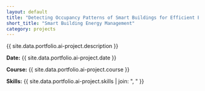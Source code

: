 ```yaml
---
layout: default
title: "Detecting Occupancy Patterns of Smart Buildings for Efficient Energy Management"
short_title: "Smart Building Energy Management"
category: projects
---
```


{{ site.data.portfolio.ai-project.description }}

**Date:** {{ site.data.portfolio.ai-project.date }}

**Course:** {{ site.data.portfolio.ai-project.course }}

**Skills:** {{ site.data.portfolio.ai-project.skills | join: ", " }}
